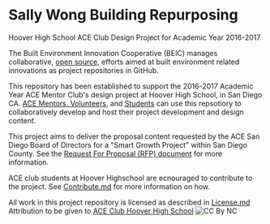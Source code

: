 # Sally Wong Building Repurposing
Hoover High School ACE Club Design Project for Academic Year 2016-2017

The Built Environment Innovation Cooperative (BEIC) manages collaborative, [open source](https://en.wikipedia.org/wiki/Creative_Commons), efforts aimed at built environment related innovations as project repositories in GitHub. 

This repository has been established to support the 2016-2017 Academic Year ACE Mentor Club's design project at Hoover High School, in San Diego CA.  [ACE Mentors, Volunteers](http://www.acementor.org/mentors-volunteers/), and [Students](http://www.acementor.org/students/) can use this repsotiory to collaboratively develop and host their project development and design content.

This project aims to deliver the proposal content requested by the ACE San Diego Board of Directors for a "Smart Growth Project" within San Diego County.  See the [Request For Proposal (RFP) document](https://github.com/BEICBIM/2016-2017ACE_CA_SD_Hoover/blob/master/Docs/ACE%20Project%20RFP%202016-17_R1.pdf) for more information.

ACE club students at Hoover Highschool are ecnouraged to contribute to the project.  See [Contribute.md](https://github.com/BEICBIM/2016-2017ACE_CA_SD_Hoover/blob/master/Contribute.md) for more information on how. 

All work in this project repository is licensed as described in [License.md](https://github.com/BEICBIM/2016-2017ACE_CA_SD_Hoover/blob/master/License.md)  Attribution to be given to [ACE Club Hoover High School](https://www.facebook.com/ACEHooverHS/)
![CC By NC](https://licensebuttons.net/l/by-nc/3.0/88x31.png)
